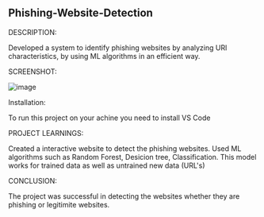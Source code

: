 ## Phishing-Website-Detection
DESCRIPTION:

Developed a system to identify phishing websites by analyzing URl characteristics, by using ML algorithms in an efficient way.

SCREENSHOT:

![image](https://github.com/EBalaji26/Phishing-website-detection-based-on-URL/assets/138003083/0b4219c5-26f4-4468-8aaa-8789f777d89c)

Installation:

To run this project on your achine you need to install VS Code

PROJECT LEARNINGS:

Created a interactive website to detect the phishing websites.
Used ML algorithms such as Random Forest, Desicion tree, Classification.
This model works for trained data as well as untrained new data (URL's)

CONCLUSION:

The project was successful in detecting the websites whether they are phishing or legitimite websites.
